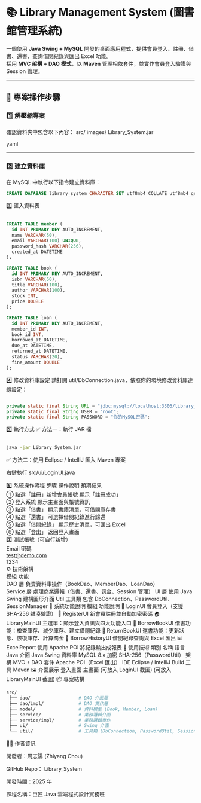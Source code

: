 # 📚 Library Management System (圖書館管理系統)

一個使用 **Java Swing + MySQL** 開發的桌面應用程式，提供會員登入、註冊、借書、還書、查詢借閱紀錄與匯出 Excel 功能。  
採用 **MVC 架構 + DAO 模式**，以 **Maven** 管理相依套件，並實作會員登入驗證與 Session 管理。

---

## 🧩 專案操作步驟

### 1️⃣ 解壓縮專案
確認資料夾中包含以下內容：
src/
images/
Library_System.jar

yaml


---

### 2️⃣ 建立資料庫
在 MySQL 中執行以下指令建立資料庫：
```sql
CREATE DATABASE library_system CHARACTER SET utf8mb4 COLLATE utf8mb4_general_ci;
```
3️⃣ 匯入資料表
```sql

CREATE TABLE member (
  id INT PRIMARY KEY AUTO_INCREMENT,
  name VARCHAR(50),
  email VARCHAR(100) UNIQUE,
  password_hash VARCHAR(256),
  created_at DATETIME
);

CREATE TABLE book (
  id INT PRIMARY KEY AUTO_INCREMENT,
  isbn VARCHAR(50),
  title VARCHAR(100),
  author VARCHAR(100),
  stock INT,
  price DOUBLE
);

CREATE TABLE loan (
  id INT PRIMARY KEY AUTO_INCREMENT,
  member_id INT,
  book_id INT,
  borrowed_at DATETIME,
  due_at DATETIME,
  returned_at DATETIME,
  status VARCHAR(20),
  fine_amount DOUBLE
);
```
4️⃣ 修改資料庫設定
請打開 util/DbConnection.java，依照你的環境修改資料庫連線設定：

```java

private static final String URL = "jdbc:mysql://localhost:3306/library_system?serverTimezone=UTC";
private static final String USER = "root";
private static final String PASSWORD = "你的MySQL密碼";

```
5️⃣ 執行方式
✅ 方法一：執行 JAR 檔
```bash

java -jar Library_System.jar

```
✅ 方法二：使用 Eclipse / IntelliJ
匯入 Maven 專案

右鍵執行 src/ui/LoginUI.java

6️⃣ 系統操作流程
步驟	操作說明	預期結果  
①	點選「註冊」新增會員帳號	顯示「註冊成功」  
②	登入系統	顯示主畫面與帳號資訊  
③	點選「借書」	顯示書籍清單，可借閱庫存書  
④	點選「還書」	可選擇借閱紀錄進行歸還  
⑤	點選「借閱紀錄」	顯示歷史清單，可匯出 Excel  
⑥	點選「登出」	返回登入畫面  
7️⃣ 測試帳號（可自行新增）  
Email	密碼  
test@demo.com  
	1234  
⚙️ 技術架構   
模組	功能  
DAO 層	負責資料庫操作（BookDao、MemberDao、LoanDao）  
Service 層	處理商業邏輯（借書、還書、罰金、Session 管理）
UI 層	使用 Java Swing 建構圖形介面
Util 工具類	包含 DbConnection、PasswordUtil、SessionManager
🧱 系統功能說明
模組	功能說明
🔐 LoginUI	會員登入（支援 SHA-256 雜湊驗證）
📝 RegisterUI	新會員註冊並自動加密密碼
🏠 LibraryMainUI	主選單：顯示登入資訊與四大功能入口
📖 BorrowBookUI	借書功能：檢查庫存、減少庫存、建立借閱紀錄
📕 ReturnBookUI	還書功能：更新狀態、恢復庫存、計算罰金
📜 BorrowHistoryUI	借閱紀錄查詢與 Excel 匯出
📊 ExcelReport	使用 Apache POI 將紀錄輸出成報表
🧰 使用技術
類別	名稱
語言	Java
介面	Java Swing
資料庫	MySQL 8.x
加密	SHA-256（PasswordUtil）
架構	MVC + DAO
套件	Apache POI（Excel 匯出）
IDE	Eclipse / IntelliJ
Build 工具	Maven
🖼️ 介面展示
登入畫面	主畫面
(可放入 LoginUI 截圖)	(可放入 LibraryMainUI 截圖)
📦 專案結構
```bash
src/
 ├── dao/                  # DAO 介面層
 ├── dao/impl/             # DAO 實作層
 ├── model/                # 資料模型 (Book, Member, Loan)
 ├── service/              # 業務邏輯介面
 ├── service/impl/         # 業務邏輯實作
 ├── ui/                   # Swing 介面
 └── util/                 # 工具類 (DbConnection, PasswordUtil, SessionManager)
```
👨‍💻 作者資訊

開發者：周志陽 (Zhiyang Chou)

GitHub Repo： Library_System

開發時間：2025 年

課程名稱：巨匠 Java 雲端程式設計實務班
